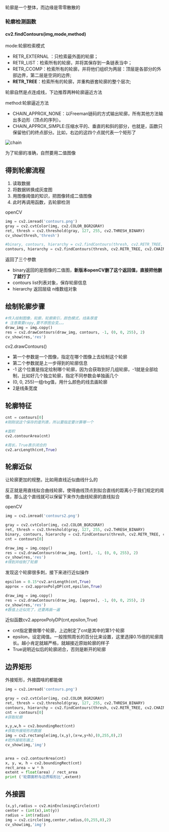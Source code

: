 

轮廓是一个整体，而边缘是零零散散的

### 轮廓检测函数

#### cv2.findContours(img,mode,method)
mode:轮廓检索模式
- RETR_EXTERNAL ：只检索最外面的轮廓；
- RETR_LIST：检索所有的轮廓，并将其保存到一条链表当中；
- RETR_CCOMP：检索所有的轮廓，并将他们组织为两层：顶层是各部分的外部边界，第二层是空洞的边界;
- **RETR_TREE**：检索所有的轮廓，并重构嵌套轮廓的整个层次;

轮廓自然是点连成线，下边推荐两种轮廓逼近方法

method:轮廓逼近方法
- CHAIN_APPROX_NONE：以Freeman链码的方式输出轮廓，所有其他方法输出多边形（顶点的序列）。
- CHAIN_APPROX_SIMPLE:压缩水平的、垂直的和斜的部分，也就是，函数只保留他们的终点部分。比如，右边的这四个点就代表一个矩形了

![chain](C:\Users\lzp\Desktop\学习笔记\OpenCV\assets\chain.png)

为了轮廓的准确，自然要用二值图像

## 得到轮廓流程

1. 读取数据
2. 将数据转换成灰度图
3. 用图像阈值的知识，把图像转成二值图像
4. 此时再调用函数，去轮廓检测

openCV

~~~Python
img = cv2.imread('contours.png')
gray = cv2.cvtColor(img, cv2.COLOR_BGR2GRAY)
ret, thresh = cv2.threshold(gray, 127, 255, cv2.THRESH_BINARY)
cv_show(thresh,'thresh')

#binary, contours, hierarchy = cv2.findContours(thresh, cv2.RETR_TREE, cv2.CHAIN_APPROX_NONE)
contours, hierarchy = cv2.findContours(thresh, cv2.RETR_TREE, cv2.CHAIN_APPROX_NONE)
~~~

返回了三个参数

- binary返回的是图像的二值图，**新版本openCV删了这个返回值，直接把他删了就行了**
- contours  list列表对象，保存轮廓信息
- hierarchy  返回层级 n维数组对象

## 绘制轮廓步骤

~~~python
#传入绘制图像，轮廓，轮廓索引，颜色模式，线条厚度
# 注意需要copy,要不原图会变。。。
draw_img = img.copy()
res = cv2.drawContours(draw_img, contours, -1, (0, 0, 255), 2)
cv_show(res,'res')
~~~

cv2.drawContours()

- 第一个参数是一个图像，指定在哪个图像上去绘制这个轮廓
- 第二个参数就是上一步得到的轮廓信息
- -1 这个位置是指定绘制哪个轮廓，因为会获取到好几组轮廓，-1就是全部绘制，比如好几个独立轮廓，指定不同参数会单独画几个
- (0, 0, 255)一组rbg值，用什么颜色的线去画轮廓
- 2是线条宽度

## 轮廓特征

~~~python
cnt = contours[0]
#刚刚说这个保存的是列表，所以要指定要计算哪一个

#面积
cv2.contourArea(cnt)

#周长，True表示闭合的
cv2.arcLength(cnt,True)
~~~

## 轮廓近似

让轮廓更加的规整。比如用直线近似曲线什么的

反正就是用直线拟合曲线轮廓，使得曲线顶点到拟合直线的距离小于我们规定的阈值，那么这个直线就可以保留下来作为曲线轮廓的直线拟合

openCV

~~~python
img = cv2.imread('contours2.png')

gray = cv2.cvtColor(img, cv2.COLOR_BGR2GRAY)
ret, thresh = cv2.threshold(gray, 127, 255, cv2.THRESH_BINARY)
binary, contours, hierarchy = cv2.findContours(thresh, cv2.RETR_TREE, cv2.CHAIN_APPROX_NONE)
cnt = contours[0]

draw_img = img.copy()
res = cv2.drawContours(draw_img, [cnt], -1, (0, 0, 255), 2)
cv_show(res,'res')
#得到并绘制了轮廓
~~~

发现这个轮廓很多刺，接下来进行近似操作

~~~Python
epsilon = 0.15*cv2.arcLength(cnt,True) 
approx = cv2.approxPolyDP(cnt,epsilon,True)

draw_img = img.copy()
res = cv2.drawContours(draw_img, [approx], -1, (0, 0, 255), 2)
cv_show(res,'res')
#数值上近似完了，还要再画一遍
~~~

近似函数cv2.approxPolyDP(cnt,epsilon,True)

- cnt指定要做哪个轮廓，上边制定了cnt是其中的第1个轮廓
- epsilon，设定阈值。一般按照周长的百分比来设置，这里选择0.15倍的轮廓周长。越小肯定就越严格，就越接近原始轮廓的样子
- True说明近似后的轮廓闭合，否则是断开的轮廓

## 边界矩形

外接矩形，外接圆啥的都能做

~~~python
img = cv2.imread('contours.png')

gray = cv2.cvtColor(img, cv2.COLOR_BGR2GRAY)
ret, thresh = cv2.threshold(gray, 127, 255, cv2.THRESH_BINARY)
contours, hierarchy = cv2.findContours(thresh, cv2.RETR_TREE, cv2.CHAIN_APPROX_NONE)
cnt = contours[0]
#获取轮廓

x,y,w,h = cv2.boundingRect(cnt)
#获取外接矩形的数据
img = cv2.rectangle(img,(x,y),(x+w,y+h),(0,255,0),2)
#把外接矩形画上
cv_show(img,'img')


area = cv2.contourArea(cnt)
x, y, w, h = cv2.boundingRect(cnt)
rect_area = w * h
extent = float(area) / rect_area
print ('轮廓面积与边界矩形比',extent)
~~~

## 外接圆

~~~python
(x,y),radius = cv2.minEnclosingCircle(cnt) 
center = (int(x),int(y)) 
radius = int(radius) 
img = cv2.circle(img,center,radius,(0,255,0),2)
cv_show(img,'img')
~~~

